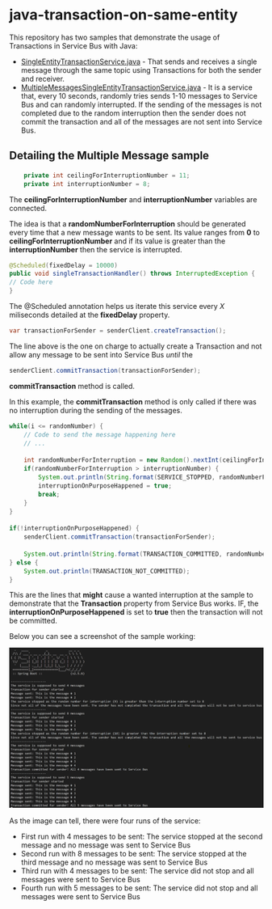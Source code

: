 # java-transaction-on-same-entity

This repository has two samples that demonstrate the usage of Transactions in Service Bus with Java:

- [SingleEntityTransactionService.java](/code/src/main/java/com/jorgecupi/java/singleentitytransaction/service/SingleEntityTransactionService.java) - That sends and receives a single message through the same topic using Transactions for both the sender and receiver.
- [MultipleMessagesSingleEntityTransactionService.java](/code/src/main/java/com/jorgecupi/java/singleentitytransaction/service/MultipleMessagesSingleEntityTransactionService.java) - It is a service that, every 10 seconds, randomly tries sends 1-10 messages to Service Bus and can randomly interrupted. If the sending of the messages is not completed due to the random interruption then the sender does not commit the transaction and all of the messages are not sent into Service Bus.

## Detailing the Multiple Message sample

```java
    private int ceilingForInterruptionNumber = 11;
    private int interruptionNumber = 8;
```

The **ceilingForInterruptionNumber** and **interruptionNumber** variables are connected.

The idea is that a **randomNumberForInterruption** should be generated every time that a new message wants to be sent. Its value ranges from **0** to **ceilingForInterruptionNumber** and if
 its value is greater than the **interruptionNumber** then the service is interrupted.

```java
@Scheduled(fixedDelay = 10000)
public void singleTransactionHandler() throws InterruptedException {
// Code here
}
```

The @Scheduled annotation helps us iterate this service every *X* miliseconds detailed at the **fixedDelay** property.

```java
var transactionForSender = senderClient.createTransaction();
```

The line above is the one on charge to actually create a Transaction and not allow any message to be sent into Service Bus *until* the

```java
senderClient.commitTransaction(transactionForSender);
```

**commitTransaction** method is called.

In this example, the **commitTransaction** method is only called if there was no interruption during the sending of the messages.

```java
while(i <= randomNumber) {
    // Code to send the message happening here
    // ...

    int randomNumberForInterruption = new Random().nextInt(ceilingForInterruptionNumber);
    if(randomNumberForInterruption > interruptionNumber) {
        System.out.println(String.format(SERVICE_STOPPED, randomNumberForInterruption, interruptionNumber));
        interruptionOnPurposeHappened = true;
        break;
    }
}

if(!interruptionOnPurposeHappened) {
    senderClient.commitTransaction(transactionForSender); 

    System.out.println(String.format(TRANSACTION_COMMITTED, randomNumber));
} else {
    System.out.println(TRANSACTION_NOT_COMMITTED);
}
```

This are the lines that **might** cause a wanted interruption at the sample to demonstrate that the **Transaction** property from Service Bus works. IF, the **interruptionOnPurposeHappened** is set to **true** then the transaction will not be committed.

Below you can see a screenshot of the sample working:

![Image: An image depicting the sample running on Console](assets/ServiceBusTransactions.png)

As the image can tell, there were four runs of the service:

- First run with 4 messages to be sent: The service stopped at the second message and no message was sent to Service Bus
- Second run with 8 messages to be sent: The service stopped at the third message and no message was sent to Service Bus
- Third run with 4 messages to be sent: The service did not stop and all messages were sent to Service Bus
- Fourth run with 5 messages to be sent: The service did not stop and all messages were sent to Service Bus

